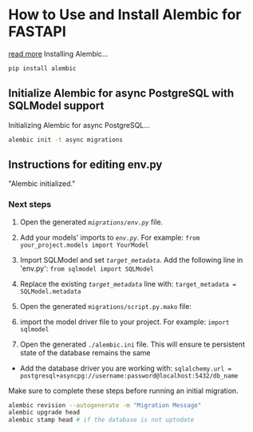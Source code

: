 # How to Use and Install Alembic for FASTAPI

[read more](https://testdriven.io/blog/fastapi-sqlmodel/)
Installing Alembic...

```bash
pip install alembic
```

## Initialize Alembic for async PostgreSQL with SQLModel support

Initializing Alembic for async PostgreSQL...

```bash
alembic init -t async migrations
```

## Instructions for editing env.py

"Alembic initialized."

### Next steps

1. Open the generated *`migrations/env.py`* file.
2. Add your models' imports to *`env.py`*. For example:
`from your_project.models import YourModel`

3. Import SQLModel and set *`target_metadata`*. Add the following line in 'env.py':
`from sqlmodel import SQLModel`

4. Replace the existing *`target_metadata`* line with:
`target_metadata = SQLModel.metadata`

5. Open the generated `migrations/script.py.mako` file:

6. import the model driver file to your project. For example:
`import sqlmodel`

7. Open the generated `./alembic.ini` file.
This will ensure te persistent state of the database remains the same

- Add the database driver you are working with:
`sqlalchemy.url = postgresql+asyncpg://username:password@localhost:5432/db_name`

Make sure to complete these steps before running an initial migration.

```bash
alembic revision --autogenerate -m "Migration Message"
alembic upgrade head
alembic stamp head # if the database is not uptodate
```
